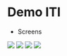 # Demo ITI

- Screens

![](https://github.com/Emadabdelhamied/demo_ITI/blob/master/4.jpg)
![](https://github.com/Emadabdelhamied/demo_ITI/blob/master/3.jpg)
![](https://github.com/Emadabdelhamied/demo_ITI/blob/master/2.jpg)
![](https://github.com/Emadabdelhamied/demo_ITI/blob/master/1.jpg)
